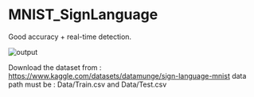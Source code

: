 # MNIST_SignLanguage

Good accuracy + real-time detection.

![output](https://github.com/user-attachments/assets/b3785386-40a5-4aa5-8287-1e5d4848dfec)


Download the dataset from : https://www.kaggle.com/datasets/datamunge/sign-language-mnist
data path must be : Data/Train.csv and Data/Test.csv
